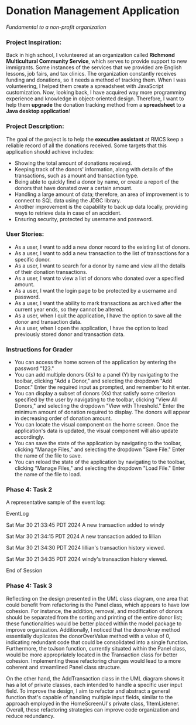 # Donation Management Application
*Fundamental to a non-profit organization*

### Project Inspiration:
Back in high school, I volunteered at an organization called **Richmond Multicultural Community Service**, which serves
to provide support to new immigrants. Some instances of the services that we provided are English lessons, job fairs,
and tax clinics. The organization constantly receives funding and donations, so it needs a method of tracking them. When 
I was volunteering, I helped them create a spreadsheet with JavaScript customization. Now, looking back, I have acquired 
way more programming experience and knowledge in object-oriented design. Therefore, I want to help them **upgrade** the 
donation tracking method from a **spreadsheet** to a **Java desktop application**!

### Project Description:
The goal of the project is to help the **executive assistant** at RMCS keep a reliable record of all the donations 
received. Some targets that this application should achieve includes:
- Showing the total amount of donations received. 
- Keeping track of the donors' information, along with details of the transactions, such as amount and transaction type. 
- Being able to quickly find a donor by name, or create a report of the donors that have donated over a certain amount. 
- Handling a large amount of data; therefore, an area of improvement is to connect to SQL data using the JDBC library.
- Another improvement is the capability to back up data locally, providing ways to retrieve data in case of an accident.
- Ensuring security, protected by username and password.

### User Stories:

- As a user, I want to add a new donor record to the existing list of donors. 
- As a user, I want to add a new transaction to the list of transactions for a specific donor. 
- As a user, I want to search for a donor by name and view all the details of their donation transactions. 
- As a user, I want to view a list of donors who donated over a specified amount. 
- As a user, I want the login page to be protected by a username and password.
- As a user, I want the ability to mark transactions as archived after the current year ends, so they cannot be altered.
- As a user, when I quit the application, I have the option to save all the donor and transaction data.
- As a user, when I open the application, I have the option to load previously stored donor and transaction data.

### Instructions for Grader

- You can access the home screen of the application by entering the password "123."
- You can add multiple donors (Xs) to a panel (Y) by navigating to the toolbar, clicking "Add a Donor," and 
selecting the dropdown "Add Donor." Enter the required input as prompted, and remember to hit enter.
- You can display a subset of donors (Xs) that satisfy some criterion specified by the user by navigating to the 
toolbar, clicking "View All Donors," and selecting the dropdown "View with Threshold." Enter the minimum amount of 
donation required to display. The donors will appear in decreasing order of donation amount. 
- You can locate the visual component on the home screen. Once the application's data is updated, the visual component
will also update accordingly. 
- You can save the state of the application by navigating to the toolbar, clicking "Manage Files," and selecting the 
dropdown "Save File." Enter the name of the file to save. 
- You can reload the state of the application by navigating to the toolbar, clicking "Manage Files," and selecting the
dropdown "Load File." Enter the name of the file to load.

### Phase 4: Task 2
A representative sample of the event log:

EventLog

Sat Mar 30 21:33:45 PDT 2024
A new transaction added to windy

Sat Mar 30 21:34:15 PDT 2024
A new transaction added to lillian

Sat Mar 30 21:34:30 PDT 2024
lillian's transaction history viewed.

Sat Mar 30 21:34:35 PDT 2024
windy's transaction history viewed.

End of Session

### Phase 4: Task 3

Reflecting on the design presented in the UML class diagram, one area that could benefit from refactoring is the Panel 
class, which appears to have low cohesion. For instance, the addition, removal, and modification of donors should be 
separated from the sorting and printing of the entire donor list; these functionalities would be better placed within 
the model package to improve organization. Additionally, I noticed that the donorArray method essentially duplicates the
donorOverValue method with a value of 0, indicating redundant code that could be consolidated into a single function. 
Furthermore, the toJson function, currently situated within the Panel class, would be more appropriately located in the 
Transaction class for better cohesion. Implementing these refactoring changes would lead to a more coherent and 
streamlined Panel class structure.

On the other hand, the AddTransaction class in the UML diagram shows it has a lot of private classes, each intended to 
handle a specific user input field. To improve the design, I aim to refactor and abstract a general function that's 
capable of handling multiple input fields, similar to the approach employed in the HomeScreenUI's private class, 
1ItemListener. Overall, these refactoring strategies can improve code organization and reduce redundancy.